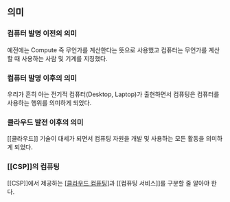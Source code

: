 ## 의미
### 컴퓨터 발명 이전의 의미
예전에는 Compute 즉 무언가를 계산한다는 뜻으로 사용했고 컴퓨터는 무언가를 계산할 때 사용하는 사람 및 기계를 지칭했다. 

### 컴퓨터 발명 이후의 의미
우리가 흔히 아는 전기적 컴퓨터(Desktop, Laptop)가 출현하면서 컴퓨팅은 컴퓨터를 사용하는 행위를 의미하게 되었다.

### 클라우드 발전 이후의 의미
[[클라우드]] 기술이 대세가 되면서 컴퓨팅 자원을 개발 및 사용하는 모든 활동을 의미하게 되었다.
### [[CSP]]의 컴퓨팅
[[CSP]]에서 제공하는 [[클라우드 컴퓨팅]](기술)과 [[컴퓨팅 서비스]]를 구분할 줄 알아야 한다. 
